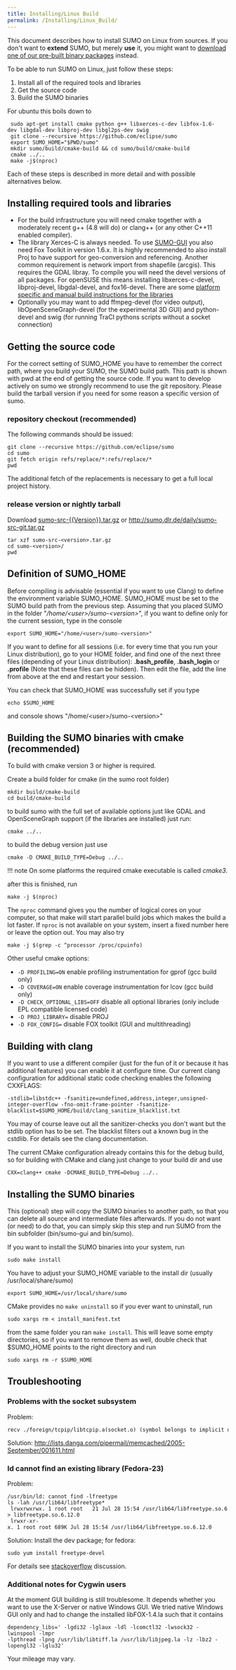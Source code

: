 ```yaml
---
title: Installing/Linux Build
permalink: /Installing/Linux_Build/
---
```


This document describes how to install SUMO on Linux from sources. If
you don't want to **extend** SUMO, but merely **use** it, you might want
to [download one of our pre-built binary
packages](../Installing.md) instead.

To be able to run SUMO on Linux, just follow these steps:

1.  Install all of the required tools and libraries
2.  Get the source code
3.  Build the SUMO binaries

For ubuntu this boils down to

```
 sudo apt-get install cmake python g++ libxerces-c-dev libfox-1.6-dev libgdal-dev libproj-dev libgl2ps-dev swig
 git clone --recursive https://github.com/eclipse/sumo
 export SUMO_HOME="$PWD/sumo"
 mkdir sumo/build/cmake-build && cd sumo/build/cmake-build
 cmake ../..
 make -j$(nproc)
```

Each of these steps is described in more detail and with possible
alternatives below.

## Installing required tools and libraries

- For the build infrastructure you will need cmake together with a moderately
  recent g++ (4.8 will do) or clang++ (or any other C++11 enabled compiler).
- The library Xerces-C is always needed. To use
  [SUMO-GUI](../SUMO-GUI.md) you also need Fox Toolkit in version
  1.6.x. It is highly recommended to also install Proj to have support
  for geo-conversion and referencing. Another common requirement is
  network import from shapefile (arcgis). This requires the GDAL
  libray. To compile you will need the devel versions of all packages.
  For openSUSE this means installing libxerces-c-devel, libproj-devel,
  libgdal-devel, and fox16-devel. There are some [platform specific
  and manual build instructions for the
  libraries](../Installing/Linux_Build_Libraries.md)
- Optionally you may want to add ffmpeg-devel (for video output),
  libOpenSceneGraph-devel (for the experimental 3D GUI) and
  python-devel and swig (for running TraCI pythons scripts without a socket
  connection)

## Getting the source code

For the correct setting of SUMO_HOME you have to remember the correct
path, where you build your SUMO, the SUMO build path. This path is shown
with pwd at the end of getting the source code. If you want to develop
actively on sumo we strongly recommend to use the git repository. Please
build the tarball version if you need for some reason a specific version
of sumo.

### repository checkout (recommended)

The following commands should be issued:

```
git clone --recursive https://github.com/eclipse/sumo
cd sumo
git fetch origin refs/replace/*:refs/replace/*
pwd
```

The additional fetch of the replacements is necessary to get a full
local project history.

### release version or nightly tarball

Download
[sumo-src-{{Version}}.tar.gz](https://sumo.dlr.de/sumo/sumo-src-{{Version}}.tar.gz?download) or <http://sumo.dlr.de/daily/sumo-src-git.tar.gz>

```
tar xzf sumo-src-<version>.tar.gz
cd sumo-<version>/
pwd
```

## Definition of SUMO_HOME

Before compiling is advisable (essential if you want to use Clang) to
define the environment variable SUMO_HOME. SUMO_HOME must be set to
the SUMO build path from the previous step. Assuming that you placed
SUMO in the folder "*/home/<user\>/sumo-<version\>*", if you want to
define only for the current session, type in the console

```
export SUMO_HOME="/home/<user>/sumo-<version>"
```

If you want to define for all sessions (i.e. for every time that you run
your Linux distribution), go to your HOME folder, and find one of the
next three files (depending of your Linux distribution):
**.bash_profile**, **.bash_login** or **.profile** (Note that these
files can be hidden). Then edit the file, add the line from above at the
end and restart your session.

You can check that SUMO_HOME was successfully set if you type

```
echo $SUMO_HOME
```

and console shows "/home/<user\>/sumo-<version\>"

## Building the SUMO binaries with cmake (recommended)

To build with cmake version 3 or higher is required.

Create a build folder for cmake (in the sumo root folder)

```
mkdir build/cmake-build
cd build/cmake-build
```

to build sumo with the full set of available options just like GDAL and
OpenSceneGraph support (if the libraries are installed) just run:

```
cmake ../..
```

to build the debug version just use

```
cmake -D CMAKE_BUILD_TYPE=Debug ../..
```

!!! note
    On some platforms the required cmake executable is called *cmake3*.

after this is finished, run

```
make -j $(nproc)
```

The `nproc` command gives you the number of logical cores on your
computer, so that make will start parallel build jobs which makes the
build a lot faster. If `nproc` is not available on your system, insert a
fixed number here or leave the option out. You may also try

```
make -j $(grep -c ^processor /proc/cpuinfo)
```

Other useful cmake options:

- `-D PROFILING=ON` enable profiling instrumentation for gprof (gcc
  build only)
- `-D COVERAGE=ON` enable coverage instrumentation for lcov (gcc build
  only)
- `-D CHECK_OPTIONAL_LIBS=OFF` disable all optional libraries (only
  include EPL compatible licensed code)
- `-D PROJ_LIBRARY=` disable PROJ
- `-D FOX_CONFIG=` disable FOX toolkit (GUI and multithreading)

## Building with clang

If you want to use a different compiler (just for the fun of it or
because it has additional features) you can enable it at configure time.
Our current clang configuration for additional static code checking
enables the following CXXFLAGS:

```
-stdlib=libstdc++ -fsanitize=undefined,address,integer,unsigned-integer-overflow -fno-omit-frame-pointer -fsanitize-blacklist=$SUMO_HOME/build/clang_sanitize_blacklist.txt
```

You may of course leave out all the sanitizer-checks you don't want but
the stdlib option has to be set. The blacklist filters out a known bug
in the cstdlib. For details see the clang documentation.

The current CMake configuration already contains this for the debug
build, so for building with CMake and clang just change to your build
dir and use

```
CXX=clang++ cmake -DCMAKE_BUILD_TYPE=Debug ../..
```

## Installing the SUMO binaries

This (optional) step will copy the SUMO binaries to another path, so
that you can delete all source and intermediate files afterwards. If you
do not want (or need) to do that, you can simply skip this step and run
SUMO from the bin subfolder (bin/sumo-gui and bin/sumo).

If you want to install the SUMO binaries into your system, run
```
sudo make install
```

You have to adjust your SUMO_HOME variable to the install dir (usually
/usr/local/share/sumo)
```
export SUMO_HOME=/usr/local/share/sumo
```

CMake provides no `make uninstall` so if you ever want to uninstall, run
```
sudo xargs rm < install_manifest.txt
```
from the same folder you ran `make install`. This will leave some empty
directories, so if you want to remove them as well, double check that
$SUMO_HOME points to the right directory and run
```
sudo xargs rm -r $SUMO_HOME
```

## Troubleshooting

### Problems with the socket subsystem

Problem:

```
recv ./foreign/tcpip/libtcpip.a(socket.o) (symbol belongs to implicit dependency /usr/lib/libsocket.so.1)
```

Solution:
<http://lists.danga.com/pipermail/memcached/2005-September/001611.html>

### ld cannot find an existing library (Fedora-23)

Problem:

```
/usr/bin/ld: cannot find -lfreetype
ls -lah /usr/lib64/libfreetype*
 lrwxrwxrwx. 1 root root   21 Jul 28 15:54 /usr/lib64/libfreetype.so.6 -> libfreetype.so.6.12.0
 lrwxr-xr-x. 1 root root 689K Jul 28 15:54 /usr/lib64/libfreetype.so.6.12.0
```

Solution: Install the dev package; for fedora:

```
sudo yum install freetype-devel
```

For details see
[stackoverflow](http://stackoverflow.com/questions/335928/ld-cannot-find-an-existing-library)
discussion.

### Additional notes for Cygwin users

At the moment GUI building is still troublesome. It depends whether you
want to use the X-Server or native Windows GUI. We tried native Windows
GUI only and had to change the installed libFOX-1.4.la such that it
contains

```
dependency_libs=' -lgdi32 -lglaux -ldl -lcomctl32 -lwsock32 -lwinspool -lmpr
-lpthread -lpng /usr/lib/libtiff.la /usr/lib/libjpeg.la -lz -lbz2 -lopengl32 -lglu32'
```

Your mileage may vary.
